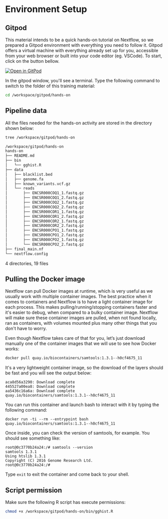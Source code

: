 # Environment Setup

## Gitpod

This material intends to be a quick hands-on tutorial on Nextflow, so we prepared a Gitpod environment with everything you need to follow it. Gitpod offers a virtual machine with everything already set up for you, accessible from your web browser or built into your code editor (eg. VSCode). To start, click on the button bellow.

[![Open in GitPod](https://img.shields.io/badge/Gitpod-%20Open%20in%20Gitpod-908a85?logo=gitpod)](https://gitpod.io/#https://github.com/nextflow-io/training)

In the gitpod window, you'll see a terminal. Type the following command to switch to the folder of this training material:

```bash
cd /workspace/gitpod/hands-on
```

## Pipeline data

All the files needed for the hands-on activity are stored in the directory shown below:

```bash
tree /workspace/gitpod/hands-on
```

```bash
/workspace/gitpod/hands-on
hands-on
├── README.md
├── bin
│   └── gghist.R
├── data
│   ├── blacklist.bed
│   ├── genome.fa
│   ├── known_variants.vcf.gz
│   └── reads
│       ├── ENCSR000COQ1_1.fastq.gz
│       ├── ENCSR000COQ1_2.fastq.gz
│       ├── ENCSR000COQ2_1.fastq.gz
│       ├── ENCSR000COQ2_2.fastq.gz
│       ├── ENCSR000COR1_1.fastq.gz
│       ├── ENCSR000COR1_2.fastq.gz
│       ├── ENCSR000COR2_1.fastq.gz
│       ├── ENCSR000COR2_2.fastq.gz
│       ├── ENCSR000CPO1_1.fastq.gz
│       ├── ENCSR000CPO1_2.fastq.gz
│       ├── ENCSR000CPO2_1.fastq.gz
│       └── ENCSR000CPO2_2.fastq.gz
├── final_main.nf
└── nextflow.config
```

4 directories, 19 files

## Pulling the Docker image

Nextflow can pull Docker images at runtime, which is very useful as we usually work with multiple container images. The best practice when it comes to containers and Nextflow is to have a light container image for each process. This makes pulling/running/stopping containers faster and it's easier to debug, when compared to a bulky container image. Nextflow will make sure these container images are pulled, when not found locally, ran as containers, with volumes mounted plus many other things that you don't have to worry.

Even though Nextflow takes care of that for you, let’s just download manually one of the container images that we will use to see how Docker works:

```bash
docker pull quay.io/biocontainers/samtools:1.3.1--h0cf4675_11
```

It's a very lightweight container image, so the download of the layers should be fast and you will see the output below:

```console
aca8d56a3290: Download complete
445527a00ea8: Download complete
aa5436c16a6a: Download complete
quay.io/biocontainers/samtools:1.3.1--h0cf4675_11
```

You can run this container and launch bash to interact with it by typing the following command:

```console
docker run -ti --rm --entrypoint bash quay.io/biocontainers/samtools:1.3.1--h0cf4675_11
```

Once inside, you can check the version of samtools, for example. You should see something like:

```console
root@0c3770b24a24:/# samtools --version
samtools 1.3.1
Using htslib 1.3.1
Copyright (C) 2016 Genome Research Ltd.
root@0c3770b24a24:/#
```

Type `exit` to exit the container and come back to your shell.

## Script permission

Make sure the following R script has execute permissions:

```bash
chmod +x /workspace/gitpod/hands-on/bin/gghist.R
```
